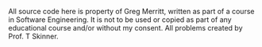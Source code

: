 All source code here is property of Greg Merritt, written as part of a course in Software Engineering. It is not to be used or copied as part of any educational course and/or without my consent. All problems created by Prof. T Skinner.
